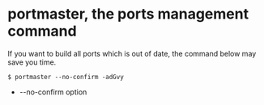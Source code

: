 # portmaster, the ports management command

If you want to build all ports which is out of date,
the command below may save you time.

```
$ portmaster --no-confirm -adGvy
```

* --no-confirm option
